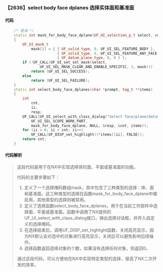 ### 【2636】select body face dplanes 选择实体面和基准面

#### 代码

```cpp
    /* 里海 */  
    static int mask_for_body_face_dplane(UF_UI_selection_p_t select, void *type)  
    {  
        UF_UI_mask_t  
            mask[3] = { { UF_solid_type, 0, UF_UI_SEL_FEATURE_BODY },  
                        { UF_solid_type, 0, UF_UI_SEL_FEATURE_ANY_FACE },  
                        { UF_datum_plane_type, 0, 0 } };  
        if (!UF_CALL(UF_UI_set_sel_mask(select,  
                UF_UI_SEL_MASK_CLEAR_AND_ENABLE_SPECIFIC, 3, mask)))  
            return (UF_UI_SEL_SUCCESS);  
        else  
            return (UF_UI_SEL_FAILURE);  
    }  
    static int select_body_face_dplanes(char *prompt, tag_t **items)  
    {  
        int  
            cnt,  
            ii,  
            resp;  
        UF_CALL(UF_UI_select_with_class_dialog("Select face/plane/datum", prompt,  
            UF_UI_SEL_SCOPE_WORK_PART,  
            mask_for_body_face_dplane, NULL, &resp, &cnt, items));  
        for (ii = 0; ii < cnt; ii++)  
            UF_CALL(UF_DISP_set_highlight((*items)[ii], FALSE));  
        return cnt;  
    }

```

#### 代码解析

> 这段代码是用于在NX中实现选择体的面、平面或基准面的功能。
>
> 代码的主要步骤如下：
>
> 1. 定义了一个选择掩码数组mask，其中包含了三种类型的选择：体、面和基准面。这三种类型的选择在函数mask_for_body_face_dplane中被启用，其他类型的选择则被禁用。
> 2. 定义了选择函数select_body_face_dplanes，用于在当前工作部件中选择面、平面或基准面。函数中调用了NX提供的UF_UI_select_with_class_dialog接口，弹出选择对话框，并传入自定义的选择掩码。
> 3. 在选择结束后，调用UF_DISP_set_highlight函数，关闭高亮显示，因为NX默认会对选中的对象进行高亮显示，关闭后可以避免影响后续操作。
> 4. 选择函数返回选择对象的个数，如果没有选择任何对象，则返回0。
>
> 通过这段代码，可以方便地在NX中实现特定类型的选择，提高了NX二次开发的效率。
>
